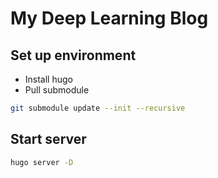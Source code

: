 # My Deep Learning Blog


## Set up environment

- Install hugo
- Pull submodule
```bash
git submodule update --init --recursive
```

## Start server

```bash
hugo server -D
```
